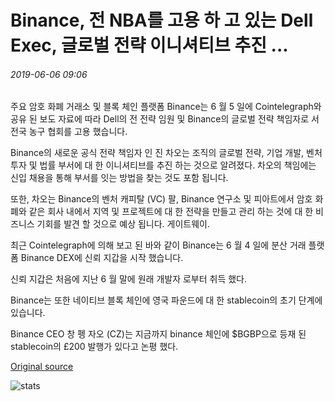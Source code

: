# Binance, 전 NBA를 고용 하 고 있는 Dell Exec, 글로벌 전략 이니셔티브 추진 ...

###### 2019-06-06 09:06

주요 암호 화폐 거래소 및 블록 체인 플랫폼 Binance는 6 월 5 일에 Cointelegraph와 공유 된 보도 자료에 따라 Dell의 전 전략 임원 및 Binance의 글로벌 전략 책임자로 서 전국 농구 협회를 고용 했습니다.

Binance의 새로운 공식 전략 책임자 인 진 차오는 조직의 글로벌 전략, 기업 개발, 벤처 투자 및 법률 부서에 대 한 이니셔티브를 추진 하는 것으로 알려졌다. 차오의 책임에는 신입 채용을 통해 부서를 잇는 방법을 찾는 것도 포함 됩니다.

또한, 차오는 Binance의 벤처 캐피탈 (VC) 팔, Binance 연구소 및 피아트에서 암호 화폐와 같은 회사 내에서 지역 및 프로젝트에 대 한 전략을 만들고 관리 하는 것에 대 한 비즈니스 기회를 발견 할 것으로 예상 됩니다. 게이트웨이.

최근 Cointelegraph에 의해 보고 된 바와 같이 Binance는 6 월 4 일에 분산 거래 플랫폼 Binance DEX에 신뢰 지갑을 시작 했습니다.

신뢰 지갑은 처음에 지난 6 월 말에 원래 개발자 로부터 취득 했다.

Binance는 또한 네이티브 블록 체인에 영국 파운드에 대 한 stablecoin의 초기 단계에 있습니다.

Binance CEO 창 펭 자오 (CZ)는 지금까지 binance 체인에 $BGBP으로 등재 된 stablecoin의 £200 발행가 있다고 논평 했다.

[Original source](https://cointelegraph.com/news/binance-hires-former-nba-dell-exec-to-head-global-strategy-initiatives)

![stats](https://c.statcounter.com/11760860/0/a89fa40b/1/ "stats")